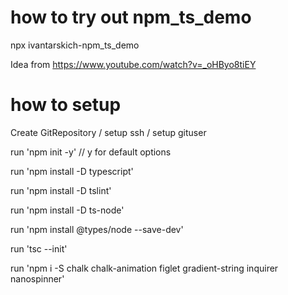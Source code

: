 # how to try out npm_ts_demo
npx ivantarskich-npm_ts_demo

Idea from https://www.youtube.com/watch?v=_oHByo8tiEY
# how to setup
Create GitRepository / setup ssh / setup gituser

run 'npm init -y' // y for default options

run 'npm install -D typescript'

run 'npm install -D tslint'

run 'npm install -D ts-node'

run 'npm install @types/node --save-dev'

run 'tsc --init'

run 'npm i -S chalk chalk-animation figlet gradient-string inquirer nanospinner'
